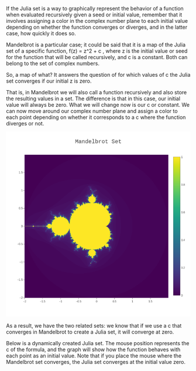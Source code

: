 ---
---
If the Julia set is a way to graphically represent the behavior of a function when evaluated recursively given a seed or initial value, remember that it involves assigning a color in the complex number plane to each initial value depending on whether the function converges or diverges, and in the latter case, how quickly it does so.

Mandelbrot is a particular case; it could be said that it is a map of the Julia set of a specific function, f(z) = z^2 + c , where z  is the initial value or seed for the function that will be called recursively, and c  is a constant. Both can belong to the set of complex numbers.

So, a map of what? It answers the question of for which values of c the Julia set converges if our initial  z is zero.

That is, in Mandelbrot we will also call a function recursively and also store the resulting values in a set. The difference is that in this case, our initial value will always be zero. What we will change now is our  c  or constant. We can now move around our complex number plane and assign a color to each point depending on whether it corresponds to a  c  where the function diverges or not.

<div>
<img src="/assets/images/mandelbrot.png" alt="1100px" width="1100px">
</div>

As a result, we have the two related sets: we know that if we use a  c that converges in Mandelbrot to create a Julia set, it will converge at zero.

Below is a dynamically created Julia set. The mouse position represents the  c of the formula, and the graph will show how the function behaves with each point as an initial value. Note that if you place the mouse where the Mandelbrot set converges, the Julia set converges at the initial value zero.


<div>
<script src="https://cdn.plot.ly/plotly-2.27.0.min.js"></script>
    <div id="myDiv"></div>
    <script src="/assets/js/mandelbrot.js"></script>
</div>


